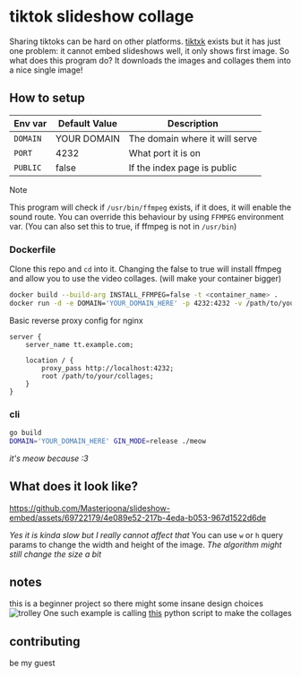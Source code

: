 # tiktok slideshow collage

Sharing tiktoks can be hard on other platforms. [tiktxk](https://github.com/Britmoji/tiktxk) exists but it has just one problem: it cannot embed slideshows well, it only shows first image. So what does this program do? It downloads the images and collages them into a nice single image!

## How to setup

| Env var | Default Value | Description                                   |
|---------------------|---------------|-----------------------------------------------|
| `DOMAIN`            | YOUR DOMAIN   | The domain where it will serve  |
| `PORT`              | 4232          | What port it is on |
| `PUBLIC`            | false         | If the index page is public  |

> [!NOTE]
> This program will check if `/usr/bin/ffmpeg` exists, if it does, it will enable the sound route. You can override this behaviour by using `FFMPEG` environment var. (You can also set this to true, if ffmpeg is not in `/usr/bin`)

### Dockerfile
Clone this repo and `cd` into it. 
Changing the false to true will install ffmpeg and allow you to use the video collages. (will make your container bigger)

```bash
docker build --build-arg INSTALL_FFMPEG=false -t <container_name> .
docker run -d -e DOMAIN='YOUR_DOMAIN_HERE' -p 4232:4232 -v /path/to/your/collages/:/app/collages/ <container_name>
```

Basic reverse proxy config for nginx
```nginx
server {
    server_name tt.example.com;

    location / {
        proxy_pass http://localhost:4232;
        root /path/to/your/collages;
    }
}
```
### cli
```bash
go build
DOMAIN='YOUR_DOMAIN_HERE' GIN_MODE=release ./meow
```
*it's meow because :3*

## What does it look like?


https://github.com/Masterjoona/slideshow-embed/assets/69722179/4e089e52-217b-4eda-b053-967d1522d6de

*Yes it is kinda slow but I really cannot affect that*
You can use `w` or `h` query params to change the width and height of the image. *The algorithm might still change the size a bit*

## notes
this is a beginner project so there might some insane design choices ![trolley](https://cdn.discordapp.com/emojis/1068825486265942056.webp?size=48&name=trolley&quality=lossless) 
One such example is calling [this](https://github.com/delimitry/collage_maker) python script to make the collages

## contributing

be my guest
